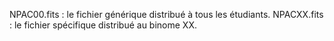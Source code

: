 NPAC00.fits : le fichier générique distribué à tous les étudiants.
NPACXX.fits : le fichier spécifique distribué au binome XX.
